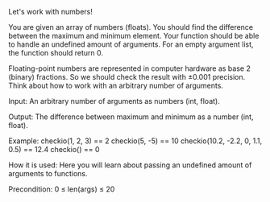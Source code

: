 Let's work with numbers!

You are given an array of numbers (floats). You should find the difference between the maximum and minimum element. Your function should be able to handle an undefined amount of arguments. For an empty argument list, the function should return 0.

Floating-point numbers are represented in computer hardware as base 2 (binary) fractions. So we should check the result with ±0.001 precision.
Think about how to work with an arbitrary number of arguments.

Input: An arbitrary number of arguments as numbers (int, float).

Output: The difference between maximum and minimum as a number (int, float).

Example:
checkio(1, 2, 3) == 2
checkio(5, -5) == 10
checkio(10.2, -2.2, 0, 1.1, 0.5) == 12.4
checkio() == 0

How it is used: Here you will learn about passing an undefined amount of arguments to functions.

Precondition: 0 ≤ len(args) ≤ 20 